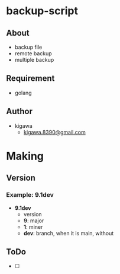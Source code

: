 # backup-script

## About

* backup file
* remote backup
* multiple backup

## Requirement

* golang

## Author

* kigawa
  * kigawa.8390@gmail.com

# Making

## Version

### Example: 9.1dev

* **9.1dev**
  * version
  * **9**: major
  * **1**: miner
  * **dev**: branch, when it is main, without

## ToDo
* [ ] 